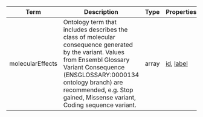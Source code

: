 |Term | Description | Type | Properties | Example | Enum|
| ---| ---| ---| ---| ---| --- |
| molecularEffects | Ontology term that includes describes the class of molecular consequence generated by the variant. Values from Ensembl Glossary Variant Consequence (ENSGLOSSARY:0000134 ontology branch) are recommended, e.g. Stop gained, Missense variant, Coding sequence variant. | array | [id](./id.md), [label](./label.md) | `[{"id": "ENSGLOSSARY:0000143", "label": "Stop gained"}, {"id": "ENSGLOSSARY:0000150", "label": "Missense variant"}]` | NA|
